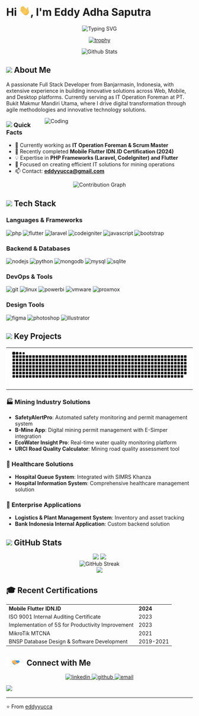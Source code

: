 # Hi <img src="https://raw.githubusercontent.com/ABSphreak/ABSphreak/master/gifs/Hi.gif" width="30px">, I'm Eddy Adha Saputra

<div align="center">
  <img src="https://readme-typing-svg.herokuapp.com?font=Fira+Code&size=25&duration=3000&pause=1000&color=2C974B&background=FF000000&center=true&vCenter=true&width=435&lines=Fullstack+Developer+%F0%9F%92%BB;Mobile+Developer+%F0%9F%93%B1;IT+Operations+Specialist+%F0%9F%94%A7;Scrum+Master+%F0%9F%8F%83" alt="Typing SVG" />
  
  <br>
  
  [![trophy](https://github-profile-trophy.vercel.app/?username=eddyyucca&theme=onedark&row=1&column=6)](https://github.com/ryo-ma/github-profile-trophy)
  
  <img src="https://raw.githubusercontent.com/mayhemantt/mayhemantt/Update/svg/Bottom.svg" alt="Github Stats" />
</div>

## <img src="https://media2.giphy.com/media/QssGEmpkyEOhBCb7e1/giphy.gif?cid=ecf05e47a0n3gi1bfqntqmob8g9aid1oyj2wr3ds3mg700bl&rid=giphy.gif" width="25"> About Me

A passionate Full Stack Developer from Banjarmasin, Indonesia, with extensive experience in building innovative solutions across Web, Mobile, and Desktop platforms. Currently serving as IT Operation Foreman at PT. Bukit Makmur Mandiri Utama, where I drive digital transformation through agile methodologies and innovative technology solutions.

<img align="right" alt="Coding" width="400" src="https://user-images.githubusercontent.com/74038190/229223263-cf2e4b07-2615-4f87-9c38-e37600f8381a.gif"/>

### <img src="https://media.giphy.com/media/iY8CRBdQXODJSCERIr/giphy.gif" width="25"> Quick Facts

- 🔭 Currently working as **IT Operation Foreman & Scrum Master**
- 🌱 Recently completed **Mobile Flutter IDN.ID Certification (2024)**
- 💡 Expertise in **PHP Frameworks (Laravel, CodeIgniter) and Flutter**
- 🎯 Focused on creating efficient IT solutions for mining operations
- 📫 Contact: **eddyyucca@gmail.com**

<!-- Activity Graph -->
<p align="center">
  <img src="https://github-readme-activity-graph.vercel.app/graph?username=eddyyucca&theme=tokyo-night" alt="Contribution Graph" />
</p>

## <img src="https://media.giphy.com/media/WUlplcMpOCEmTGBtBW/giphy.gif" width="30"> Tech Stack

### Languages & Frameworks
<p align="left">
<img src="https://img.shields.io/badge/PHP-777BB4?style=for-the-badge&logo=php&logoColor=white" alt="php" />
<img src="https://img.shields.io/badge/Flutter-02569B?style=for-the-badge&logo=flutter&logoColor=white" alt="flutter" />
<img src="https://img.shields.io/badge/Laravel-FF2D20?style=for-the-badge&logo=laravel&logoColor=white" alt="laravel" />
<img src="https://img.shields.io/badge/CodeIgniter-EF4223?style=for-the-badge&logo=codeigniter&logoColor=white" alt="codeigniter" />
<img src="https://img.shields.io/badge/JavaScript-F7DF1E?style=for-the-badge&logo=javascript&logoColor=black" alt="javascript" />
<img src="https://img.shields.io/badge/Bootstrap-7952B3?style=for-the-badge&logo=bootstrap&logoColor=white" alt="bootstrap" />
</p>

### Backend & Databases
<p align="left">
<img src="https://img.shields.io/badge/Node.js-339933?style=for-the-badge&logo=nodedotjs&logoColor=white" alt="nodejs" />
<img src="https://img.shields.io/badge/Python-3776AB?style=for-the-badge&logo=python&logoColor=white" alt="python" />
<img src="https://img.shields.io/badge/MongoDB-47A248?style=for-the-badge&logo=mongodb&logoColor=white" alt="mongodb" />
<img src="https://img.shields.io/badge/MySQL-4479A1?style=for-the-badge&logo=mysql&logoColor=white" alt="mysql" />
<img src="https://img.shields.io/badge/SQLite-003B57?style=for-the-badge&logo=sqlite&logoColor=white" alt="sqlite" />
</p>

### DevOps & Tools
<p align="left">
<img src="https://img.shields.io/badge/Git-F05032?style=for-the-badge&logo=git&logoColor=white" alt="git" />
<img src="https://img.shields.io/badge/Linux-FCC624?style=for-the-badge&logo=linux&logoColor=black" alt="linux" />
<img src="https://img.shields.io/badge/PowerBI-F2C811?style=for-the-badge&logo=powerbi&logoColor=black" alt="powerbi" />
<img src="https://img.shields.io/badge/VMware-607078?style=for-the-badge&logo=vmware&logoColor=white" alt="vmware" />
<img src="https://img.shields.io/badge/Proxmox-E57000?style=for-the-badge&logo=proxmox&logoColor=white" alt="proxmox" />
</p>

### Design Tools
<p align="left">
<img src="https://img.shields.io/badge/Figma-F24E1E?style=for-the-badge&logo=figma&logoColor=white" alt="figma" />
<img src="https://img.shields.io/badge/Photoshop-31A8FF?style=for-the-badge&logo=adobe-photoshop&logoColor=white" alt="photoshop" />
<img src="https://img.shields.io/badge/Illustrator-FF9A00?style=for-the-badge&logo=adobe-illustrator&logoColor=white" alt="illustrator" />
</p>

## <img src="https://media.giphy.com/media/iY8CRBdQXODJSCERIr/giphy.gif" width="25"> Key Projects

<div align="center">
  <table>
    <tr>
      <td>
        <a href="#">
          <img src="https://raw.githubusercontent.com/Platane/snk/output/github-contribution-grid-snake.svg" alt="snake" align="left"/>
        </a>
      </td>
    </tr>
  </table>
</div>

### 🏭 Mining Industry Solutions
- **SafetyAlertPro**: Automated safety monitoring and permit management system
- **B-Mine App**: Digital mining permit management with E-Simper integration
- **EcoWater Insight Pro**: Real-time water quality monitoring platform
- **URCI Road Quality Calculator**: Mining road quality assessment tool

### 🏥 Healthcare Solutions
- **Hospital Queue System**: Integrated with SIMRS Khanza
- **Hospital Information System**: Comprehensive healthcare management solution

### 💼 Enterprise Applications
- **Logistics & Plant Management System**: Inventory and asset tracking
- **Bank Indonesia Internal Application**: Custom backend solution

## <img src="https://media.giphy.com/media/dWesBcTLavkZuG35MI/giphy.gif" width="25"> GitHub Stats

<div align="center">
  <img height="180em" src="https://github-readme-stats.vercel.app/api?username=eddyyucca&show_icons=true&theme=tokyonight&include_all_commits=true&count_private=true"/>
  <img height="180em" src="https://github-readme-stats.vercel.app/api/top-langs/?username=eddyyucca&layout=compact&langs_count=7&theme=tokyonight"/>
</div>

<div align="center">
  <img src="https://github-readme-streak-stats.herokuapp.com/?user=eddyyucca&theme=tokyonight" alt="GitHub Streak" />
</div>

<div align="center">
  <img src="https://github-profile-summary-cards.vercel.app/api/cards/profile-details?username=eddyyucca&theme=tokyonight" />
</div>

## 🎓 Recent Certifications
<div align="center">
  <table>
    <tr>
      <td><b>Mobile Flutter IDN.ID</b></td>
      <td><b>2024</b></td>
    </tr>
    <tr>
      <td>ISO 9001 Internal Auditing Certificate</td>
      <td>2023</td>
    </tr>
    <tr>
      <td>Implementation of 5S for Productivity Improvement</td>
      <td>2023</td>
    </tr>
    <tr>
      <td>MikroTik MTCNA</td>
      <td>2021</td>
    </tr>
    <tr>
      <td>BNSP Database Design & Software Development</td>
      <td>2019-2021</td>
    </tr>
  </table>
</div>

## <img src="https://github.com/0xAbdulKhalid/0xAbdulKhalid/raw/main/assets/mdImages/handshake.gif" width="50"> Connect with Me

<p align="center">
  <a href="https://www.linkedin.com/in/eddyyucca">
    <img src="https://img.shields.io/badge/LinkedIn-0077B5?style=for-the-badge&logo=linkedin&logoColor=white" alt="linkedin" />
  </a>
  <a href="https://github.com/eddyyucca">
    <img src="https://img.shields.io/badge/GitHub-100000?style=for-the-badge&logo=github&logoColor=white" alt="github" />
  </a>
  <a href="mailto:eddyyucca@gmail.com">
    <img src="https://img.shields.io/badge/Email-D14836?style=for-the-badge&logo=gmail&logoColor=white" alt="email" />
  </a>
</p>

<img src="https://raw.githubusercontent.com/Trilokia/Trilokia/379277808c61ef204768a61bbc5d25bc7798ccf1/bottom_header.svg" />

---
⭐️ From [eddyyucca](https://github.com/eddyyucca)

